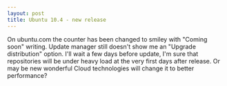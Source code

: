 ```yaml
---
layout: post
title: Ubuntu 10.4 - new release
---
```


On ubuntu.com the counter has been changed to smiley with "Coming soon" writing. Update manager still doesn't show me an "Upgrade distribution" option. I'll wait a few days before update, I'm sure that repositories will be under heavy load at the very first days after release. Or may be new wonderful Cloud technologies will change it to better performance?
